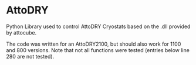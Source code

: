 # AttoDRY
Python Library used to control AttoDRY Cryostats based on the .dll provided by attocube.

The code was written for an AttoDRY2100, but should also work for 1100 and 800 versions. Note that not all functions were tested (entries below line 280 are not tested).
